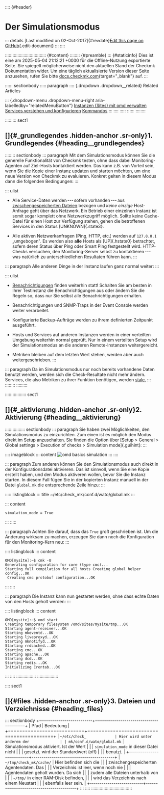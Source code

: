 :::: {#header}
# Der Simulationsmodus

::: details
[Last modified on 02-Oct-2017]{#revdate}[Edit this page on
GitHub](https://github.com/Checkmk/checkmk-docs/edit/2.3.0/src/onprem/de/simulation_mode.asciidoc){.edit-document}
:::
::::

::::::::::::::::::::::::::::::::: {#content}
:::::::: {#preamble}
::: {#staticinfo}
Dies ist eine am 2025-05-04 21:12:21 +0000 für die Offline-Nutzung
exportierte Seite. Sie spiegelt möglicherweise nicht den aktuellen Stand
der Checkmk Dokumentation wider. Um eine täglich aktualisierte Version
dieser Seite anzusehen, rufen Sie bitte
[docs.checkmk.com](https://docs.checkmk.com/){target="_blank"} auf.
:::

:::::: sectionbody
::::: paragraph
:::: {.dropdown .dropdown__related}
Related Articles

::: {.dropdown-menu .dropdown-menu-right aria-labelledby="relatedMenuButton"}
[Instanzen (Sites) mit omd verwalten](omd_basics.html) [Services
verstehen und konfigurieren](wato_services.html)
[Kommandos](commands.html)
:::
::::
:::::
::::::
::::::::

::::::::: sect1
## []{#_grundlegendes .hidden-anchor .sr-only}1. Grundlegendes {#heading__grundlegendes}

:::::::: sectionbody
::: paragraph
Mit dem Simulationsmodus können Sie die generelle Funktionalität von
Checkmk testen, ohne dass dabei Monitoring-Agenten auf Ziel-Hosts
kontaktiert werden. Das kann z.B. von Vorteil sein, wenn Sie die
[Kopie](omd_basics.html#omd_cp_mv) einer Instanz [updaten](update.html)
und starten möchten, um eine neue Version von Checkmk zu evaluieren.
Konkret gelten in diesem Modus dann die folgenden Bedingungen:
:::

::: ulist
- Alle Service-Daten werden --- sofern vorhanden --- aus
  [zwischengespeicherten Dateien](#files) bezogen und *keine einzige*
  Host-Anfrage geht über das Netzwerk. Ein Betrieb einer einzelnen
  Instanz ist somit sogar komplett ohne Netzwerkzugriff möglich. Sollte
  keine Cache-Datei für einen Host zur Verfügung stehen, gehen die
  betroffenen Services in den Status [UNKNOWN]{.state3}.

- Alle aktiven Netzwerkanfragen (Ping, HTTP, etc.) werden auf
  `127.0.0.1` „umgebogen". Es werden also **alle** Hosts als
  [UP]{.hstate0} betrachtet, sofern deren Status über Ping oder Smart
  Ping festgestellt wird. HTTP-Checks versuchen, den Monitoring-Server
  selbst zu kontaktieren --- was natürlich zu unterschiedlichen
  Resultaten führen kann.
:::

::: paragraph
Alle anderen Dinge in der Instanz laufen ganz normal weiter:
:::

::: ulist
- [Benachrichtigungen](glossar.html#notification) finden weiterhin
  statt! Schalten Sie am besten in Ihrer Testinstanz die
  Benachrichtigungen aus oder ändern Sie die Regeln so, dass nur Sie
  selbst alle Benachrichtigungen erhalten.

- Benachrichtigungen und SNMP-Traps in der Event Console werden weiter
  verarbeitet.

- Konfigurierte Backup-Aufträge werden zu ihrem definierten Zeitpunkt
  ausgeführt.

- Hosts und Services auf anderen Instanzen werden in einer verteilten
  Umgebung weiterhin normal geprüft. Nur in einem verteilten Setup wird
  der Simulationsmodus an die anderen Remote-Instanzen weitergereicht.

- Metriken bleiben auf dem letzten Wert stehen, werden aber auch
  weitergeschrieben.
:::

::: paragraph
Da im Simulationsmodus nur noch bereits vorhandene Daten benutzt werden,
werden sich die Check-Resultate nicht mehr ändern. Services, die also
Metriken zu ihrer Funktion benötigen, werden
[stale.](monitoring_basics.html#stale)
:::
::::::::
:::::::::

::::::::::::::::: sect1
## []{#_aktivierung .hidden-anchor .sr-only}2. Aktivierung {#heading__aktivierung}

:::::::::::::::: sectionbody
::: paragraph
Sie haben zwei Möglichkeiten, den Simulationsmodus zu einzurichten. Zum
einen ist es möglich den Modus direkt im Setup anzuschalten. Sie finden
die Option über [Setup \> General \> Global settings \> Execution of
checks \> Simulation mode]{.guihint}:
:::

:::: imageblock
::: content
![omd basics simulation](../images/omd_basics_simulation.png)
:::
::::

::: paragraph
Zum anderen können Sie den Simulationsmodus auch direkt in der
Konfigurationsdatei aktivieren. Das ist sinnvoll, wenn Sie eine Kopie
erstellt haben, und den Modus aktiveren wollen, bevor Sie die Instanz
starten. In diesem Fall fügen Sie in der kopierten Instanz manuell in
der Datei `global.mk` die entsprechende Zeile hinzu:
:::

::::: listingblock
::: title
\~/etc/check_mk/conf.d/wato/global.mk
:::

::: content
``` {.pygments .highlight}
simulation_mode = True
```
:::
:::::

::: paragraph
Achten Sie darauf, dass das `True` groß geschrieben ist. Um die Änderung
wirksam zu machen, erzeugen Sie dann noch die Konfiguration für den
Monitoring-Kern neu:
:::

:::: listingblock
::: content
``` {.pygments .highlight}
OMD[mysite]:~$ cmk -U
Generating configuration for core (type cmc)...
Starting full compilation for all hosts Creating global helper config...OK
 Creating cmc protobuf configuration...OK
```
:::
::::

::: paragraph
Die Instanz kann nun gestartet werden, ohne dass echte Daten von den
Hosts geholt werden:
:::

:::: listingblock
::: content
``` {.pygments .highlight}
OMD[mysite]:~$ omd start
Creating temporary filesystem /omd/sites/mysite/tmp...OK
Starting agent-receiver...OK
Starting mkeventd...OK
Starting liveproxyd...OK
Starting mknotifyd...OK
Starting rrdcached...OK
Starting cmc...OK
Starting apache...OK
Starting dcd...OK
Starting redis...OK
Initializing Crontab...OK
```
:::
::::
::::::::::::::::
:::::::::::::::::

:::: sect1
## []{#files .hidden-anchor .sr-only}3. Dateien und Verzeichnisse {#heading_files}

::: sectionbody
+---------------------------+------------------------------------------+
| Pfad                      | Bedeutung                                |
+===========================+==========================================+
| `~/etc/check_             | Hier wird unter anderem der              |
| mk/conf.d/wato/global.mk` | Simulationsmodus aktiviert. Ist der Wert |
|                           | `simulation_mode` in dieser Datei nicht  |
|                           | gesetzt, wird der Standardwert (off)     |
|                           | benutzt.                                 |
+---------------------------+------------------------------------------+
| `~/tmp/check_mk/cache/`   | Hier befinden sich die                   |
|                           | zwischengespeicherten Agentendaten. Das  |
|                           | Verzeichnis ist leer, wenn noch nie      |
|                           | Agentendaten geholt wurden. Da sich      |
|                           | zudem alle Dateien unterhalb von         |
|                           | `~/tmp/` in einer RAM-Disk befinden,     |
|                           | wird das Verzeichnis nach einem Neustart |
|                           | ebenfalls leer sein.                     |
+---------------------------+------------------------------------------+
:::
::::
:::::::::::::::::::::::::::::::::
